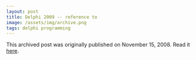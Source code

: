 ```yaml
---
layout: post
title: Delphi 2009 -- reference to
image: /assets/img/archive.png
tags: delphi programming
---
```

This archived post was originally published on November 15, 2008. Read it [here](/alex.ciobanu.org/index1c4a.html).
